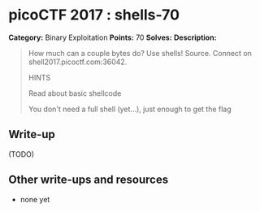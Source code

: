 # picoCTF 2017 : shells-70

**Category:** Binary Exploitation
**Points:** 70
**Solves:**
**Description:**

> How much can a couple bytes do? Use shells! Source. Connect on shell2017.picoctf.com:36042.
>
>
>  HINTS
>
> Read about basic shellcode
>
> You don't need a full shell (yet...), just enough to get the flag


## Write-up

(TODO)

## Other write-ups and resources

* none yet
